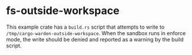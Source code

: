 # fs-outside-workspace

This example crate has a `build.rs` script that attempts to write to `/tmp/cargo-warden-outside-workspace`.
When the sandbox runs in enforce mode, the write should be denied and reported as a warning by the build script.
